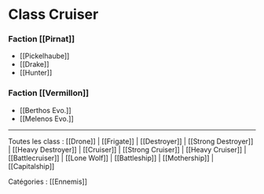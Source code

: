 # Class Cruiser

### Faction [[Pirnat]]
* [[Pickelhaube]]
* [[Drake]]
* [[Hunter]]

### Faction [[Vermillon]]
* [[Berthos Evo.]]
* [[Melenos Evo.]]

***

Toutes les class : [[Drone]] | [[Frigate]] | [[Destroyer]] | [[Strong Destroyer]] | [[Heavy Destroyer]] | [[Cruiser]] | [[Strong Cruiser]] | [[Heavy Cruiser]] | [[Battlecruiser]] | [[Lone Wolf]] | [[Battleship]] | [[Mothership]] | [[Capitalship]]

Catégories : [[Ennemis]]